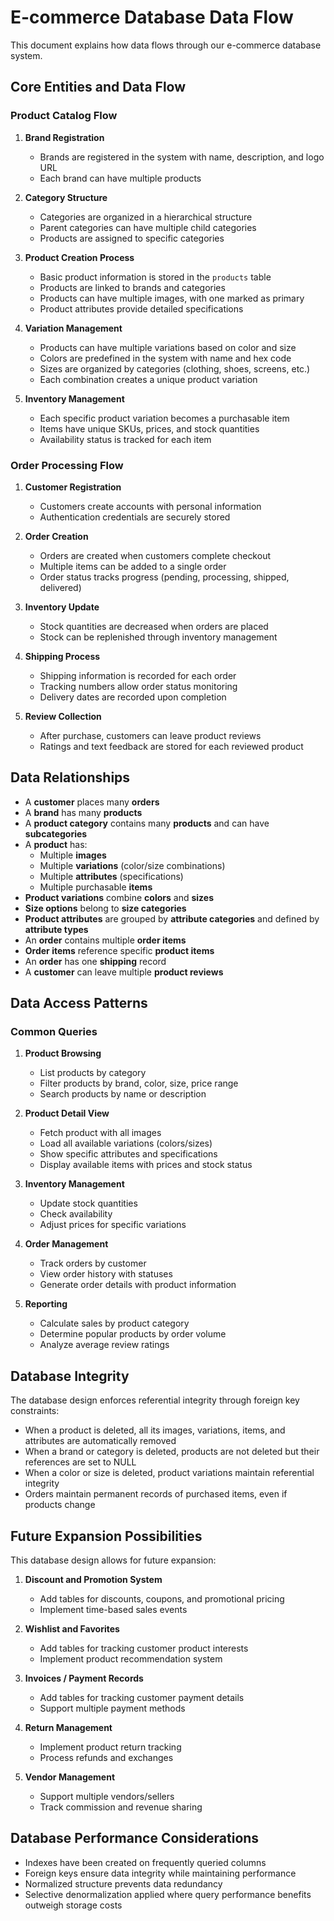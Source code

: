 # E-commerce Database Data Flow

This document explains how data flows through our e-commerce database system.

## Core Entities and Data Flow

### Product Catalog Flow

1. **Brand Registration**
   - Brands are registered in the system with name, description, and logo URL
   - Each brand can have multiple products

2. **Category Structure**
   - Categories are organized in a hierarchical structure
   - Parent categories can have multiple child categories
   - Products are assigned to specific categories

3. **Product Creation Process**
   - Basic product information is stored in the `products` table
   - Products are linked to brands and categories
   - Products can have multiple images, with one marked as primary
   - Product attributes provide detailed specifications

4. **Variation Management**
   - Products can have multiple variations based on color and size
   - Colors are predefined in the system with name and hex code
   - Sizes are organized by categories (clothing, shoes, screens, etc.)
   - Each combination creates a unique product variation

5. **Inventory Management**
   - Each specific product variation becomes a purchasable item
   - Items have unique SKUs, prices, and stock quantities
   - Availability status is tracked for each item

### Order Processing Flow

1. **Customer Registration**
   - Customers create accounts with personal information
   - Authentication credentials are securely stored

2. **Order Creation**
   - Orders are created when customers complete checkout
   - Multiple items can be added to a single order
   - Order status tracks progress (pending, processing, shipped, delivered)

3. **Inventory Update**
   - Stock quantities are decreased when orders are placed
   - Stock can be replenished through inventory management

4. **Shipping Process**
   - Shipping information is recorded for each order
   - Tracking numbers allow order status monitoring
   - Delivery dates are recorded upon completion

5. **Review Collection**
   - After purchase, customers can leave product reviews
   - Ratings and text feedback are stored for each reviewed product

## Data Relationships

- A **customer** places many **orders**
- A **brand** has many **products**
- A **product category** contains many **products** and can have **subcategories**
- A **product** has:
  - Multiple **images**
  - Multiple **variations** (color/size combinations)
  - Multiple **attributes** (specifications)
  - Multiple purchasable **items**
- **Product variations** combine **colors** and **sizes**
- **Size options** belong to **size categories**
- **Product attributes** are grouped by **attribute categories** and defined by **attribute types**
- An **order** contains multiple **order items**
- **Order items** reference specific **product items**
- An **order** has one **shipping** record
- A **customer** can leave multiple **product reviews**

## Data Access Patterns

### Common Queries

1. **Product Browsing**
   - List products by category
   - Filter products by brand, color, size, price range
   - Search products by name or description

2. **Product Detail View**
   - Fetch product with all images
   - Load all available variations (colors/sizes)
   - Show specific attributes and specifications
   - Display available items with prices and stock status

3. **Inventory Management**
   - Update stock quantities
   - Check availability
   - Adjust prices for specific variations

4. **Order Management**
   - Track orders by customer
   - View order history with statuses
   - Generate order details with product information

5. **Reporting**
   - Calculate sales by product category
   - Determine popular products by order volume
   - Analyze average review ratings

## Database Integrity

The database design enforces referential integrity through foreign key constraints:

- When a product is deleted, all its images, variations, items, and attributes are automatically removed
- When a brand or category is deleted, products are not deleted but their references are set to NULL
- When a color or size is deleted, product variations maintain referential integrity
- Orders maintain permanent records of purchased items, even if products change

## Future Expansion Possibilities

This database design allows for future expansion:

1. **Discount and Promotion System**
   - Add tables for discounts, coupons, and promotional pricing
   - Implement time-based sales events

2. **Wishlist and Favorites**
   - Add tables for tracking customer product interests
   - Implement product recommendation system

3. **Invoices / Payment Records**
   - Add tables for tracking customer payment details
   - Support multiple payment methods

4. **Return Management**
   - Implement product return tracking
   - Process refunds and exchanges

5. **Vendor Management**
   - Support multiple vendors/sellers
   - Track commission and revenue sharing

## Database Performance Considerations

- Indexes have been created on frequently queried columns
- Foreign keys ensure data integrity while maintaining performance
- Normalized structure prevents data redundancy
- Selective denormalization applied where query performance benefits outweigh storage costs